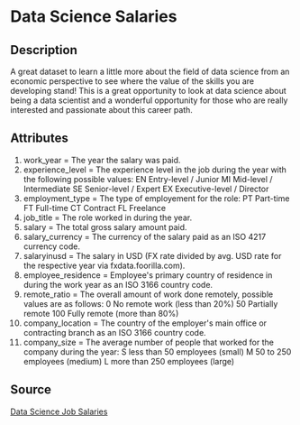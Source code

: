 # Data Science Salaries

## Description
A great dataset to learn a little more about the field of data science from an economic perspective to see where the value of the skills you are developing stand! This is a great opportunity to look at data science about being a data scientist and a wonderful opportunity for those who are really interested and passionate about this career path. 

## Attributes
1. work_year	= The year the salary was paid.
2. experience_level	= The experience level in the job during the year with the following possible values: EN Entry-level / Junior MI Mid-level / Intermediate SE Senior-level / Expert EX Executive-level / Director
3. employment_type	= The type of employement for the role: PT Part-time FT Full-time CT Contract FL Freelance
4. job_title	= The role worked in during the year.
5. salary	= The total gross salary amount paid.
6. salary_currency	= The currency of the salary paid as an ISO 4217 currency code.
7. salaryinusd	= The salary in USD (FX rate divided by avg. USD rate for the respective year via fxdata.foorilla.com).
8. employee_residence	= Employee's primary country of residence in during the work year as an ISO 3166 country code.
9. remote_ratio	= The overall amount of work done remotely, possible values are as follows: 0 No remote work (less than 20%) 50 Partially remote 100 Fully remote (more than 80%)
10. company_location	= The country of the employer's main office or contracting branch as an ISO 3166 country code.
11. company_size	= The average number of people that worked for the company during the year: S less than 50 employees (small) M 50 to 250 employees (medium) L more than 250 employees (large)

## Source

[Data Science Job Salaries](https://www.kaggle.com/datasets/ruchi798/data-science-job-salaries)
